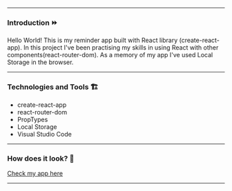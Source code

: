 ***
### Introduction ⏩
Hello World! This is my reminder app built with React library (create-react-app). In this project I've been practising my skills in using React with other components(react-router-dom). As a memory of my app I've used Local Storage in the browser.
***
### Technologies and Tools 🏗
* create-react-app 
* react-router-dom
* PropTypes 
* Local Storage
* Visual Studio Code
***
### How does it look? 👀
[Check my app here](https://karolchilimoniuk.github.io/ReminderApp/)
***
